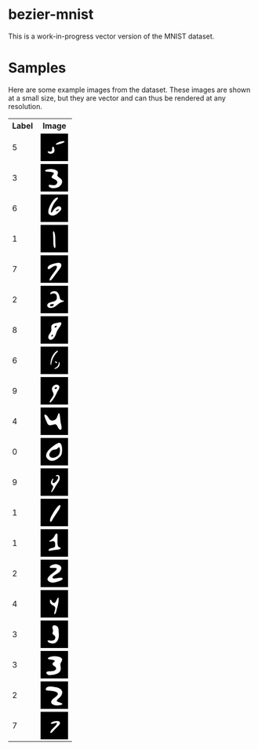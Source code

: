 # bezier-mnist

This is a work-in-progress vector version of the MNIST dataset.

# Samples

Here are some example images from the dataset. These images are shown at a small size, but they are vector and can thus be rendered at any resolution.

<table>
    <tr><th>Label</th><th>Image</th></tr>
    <tr><td>5</td><td><svg xmlns="http://www.w3.org/2000/svg" viewBox="0 0 28 28" width="56" height="56"><rect x="0" y="0" width="56" height="56" fill="black" /><path fill="white" d="M 10.270437,18.359115 C 9.055215,18.515315 8.119831,17.644967 7.531988,18.107478 C 7.000176,18.525904 7.409327,19.819480 9.303879,20.333630 C 11.590209,20.954102 15.855420,19.676561 13.578335,14.238865 C 12.915645,12.656355 12.050128,13.322161 11.837076,14.262983 C 11.510820,15.703706 12.208633,17.038958 11.310955,17.917955 C 11.073840,18.150136 10.718954,18.301465 10.270437,18.359115 ZM 16.035172,11.211817 C 15.178701,11.762110 25.555902,9.219949 24.354388,7.944730 C 23.153333,6.669999 15.987889,9.284874 15.643427,10.635193 C 15.479893,11.276263 16.131275,11.150070 16.035172,11.211817 Z" /></svg></td></tr>
    <tr><td>3</td><td><svg xmlns="http://www.w3.org/2000/svg" viewBox="0 0 28 28" width="56" height="56"><rect x="0" y="0" width="56" height="56" fill="black" /><path fill="white" d="M 11.445238,8.197294 C 16.930452,9.126334 9.704817,11.914657 11.762430,14.062904 C 12.900155,15.250744 19.917789,16.761767 15.935804,20.735262 C 13.497496,23.168373 7.340178,19.197288 8.364866,22.491443 C 8.946079,24.359918 13.325952,25.513615 17.542608,23.768107 C 21.307210,22.209728 23.268384,17.902311 21.125303,15.482242 C 19.838842,14.029509 18.191798,13.623118 17.416701,12.402773 C 16.098662,10.327597 20.574511,7.728418 14.169882,5.578856 C 10.502070,4.347842 2.749186,5.786463 5.020348,7.381292 C 5.947545,8.032378 10.029588,7.957523 11.445238,8.197294 Z" /></svg></td></tr>
    <tr><td>6</td><td><svg xmlns="http://www.w3.org/2000/svg" viewBox="0 0 28 28" width="56" height="56"><rect x="0" y="0" width="56" height="56" fill="black" /><path fill="white" d="M 17.578736,3.176594 C 13.708590,1.855044 5.295113,16.755354 8.681540,20.173355 C 11.227017,22.742565 15.384293,21.499126 18.498579,18.252664 C 19.141620,17.582331 21.194854,16.112435 21.107033,14.334269 C 21.006356,12.295807 18.491842,10.107595 13.784972,15.030013 C 12.715018,16.148964 11.842623,18.312696 11.148067,18.374592 C 9.840335,18.491131 10.877521,14.325566 13.618056,9.368067 C 14.723458,7.368447 18.824068,3.601842 17.578736,3.176594 ZM 16.730084,16.998889 C 15.482538,17.509119 15.162617,16.890114 16.364191,15.939125 C 17.435171,15.091494 18.833785,14.606402 18.503651,15.459356 C 18.280466,16.035991 17.331146,16.753063 16.730084,16.998889 Z" /></svg></td></tr>
    <tr><td>1</td><td><svg xmlns="http://www.w3.org/2000/svg" viewBox="0 0 28 28" width="56" height="56"><rect x="0" y="0" width="56" height="56" fill="black" /><path fill="white" d="M 15.005481,15.243150 C 15.070532,6.057613 12.715704,5.519784 12.685214,7.493241 C 12.653643,9.536680 12.938693,10.775465 12.972801,13.778911 C 13.008833,16.951782 12.978275,19.045227 13.228798,20.948138 C 13.554479,23.421942 14.547897,23.954184 14.986688,23.109381 C 15.560773,22.004098 14.977934,19.132814 15.005481,15.243150 Z" /></svg></td></tr>
    <tr><td>7</td><td><svg xmlns="http://www.w3.org/2000/svg" viewBox="0 0 28 28" width="56" height="56"><rect x="0" y="0" width="56" height="56" fill="black" /><path fill="white" d="M 19.751889,13.513093 C 22.451573,10.015624 21.434070,6.507510 16.069091,7.886464 C 11.881669,8.962751 7.392033,9.637910 7.209892,13.063396 C 7.190167,13.434360 7.762818,14.795730 10.101148,13.207967 C 11.601477,12.189219 12.818537,11.096671 14.578668,10.713937 C 17.843767,10.003952 17.276252,12.970593 13.632961,17.383029 C 15.968109,14.554901 7.433600,24.947895 9.391728,25.582467 C 11.140779,26.149284 13.094889,22.137305 19.751889,13.513093 Z" /></svg></td></tr>
    <tr><td>2</td><td><svg xmlns="http://www.w3.org/2000/svg" viewBox="0 0 28 28" width="56" height="56"><rect x="0" y="0" width="56" height="56" fill="black" /><path fill="white" d="M 16.520852,10.638927 C 17.497252,16.805913 12.314496,15.584724 8.655902,17.390154 C 5.087708,19.150974 6.681313,23.914278 12.573815,22.283063 C 16.133529,21.297631 17.231444,18.113486 22.148292,16.526406 C 27.372287,14.840184 19.842551,15.793598 19.686576,12.466004 C 19.776997,14.395047 19.400395,3.877116 12.781478,5.669656 C 10.901816,6.178707 9.781858,7.384226 9.904622,8.244575 C 10.020038,9.053422 11.966945,7.858624 13.111785,7.768802 C 15.898607,7.550152 16.450535,10.194803 16.520852,10.638927 ZM 9.744587,20.487359 C 9.543071,20.287349 9.563673,20.237647 9.513195,20.048838 C 9.486138,19.947632 9.598550,19.640166 9.669905,19.584995 C 9.687904,19.571078 9.859201,19.324639 10.205624,19.137702 C 10.445409,19.008309 10.436580,18.988336 10.969678,18.799954 C 11.129604,18.743441 11.537263,18.639372 11.870128,18.601770 C 12.039808,18.582603 12.430487,18.556615 12.647852,18.600043 C 12.941272,18.658666 12.948845,18.637782 13.214372,18.803297 C 13.356753,18.892050 13.426458,19.096220 13.431841,19.177603 C 13.439823,19.298260 13.392750,19.558902 13.292619,19.685876 C 13.304713,19.670540 13.158015,19.945109 12.876556,20.187550 C 12.591835,20.432802 12.568846,20.431934 12.234380,20.622598 C 12.097717,20.700503 11.538429,20.888992 11.499474,20.866254 C 11.507566,20.870978 11.054499,20.946182 10.724208,20.893115 C 10.420921,20.844387 10.411381,20.855708 10.072446,20.710217 C 9.963965,20.663650 9.835013,20.577110 9.744587,20.487359 Z" /></svg></td></tr>
    <tr><td>8</td><td><svg xmlns="http://www.w3.org/2000/svg" viewBox="0 0 28 28" width="56" height="56"><rect x="0" y="0" width="56" height="56" fill="black" /><path fill="white" d="M 11.015014,10.100634 C 10.606950,11.636348 11.281094,13.067982 10.893969,14.808341 C 10.229926,17.793612 5.786098,20.854092 8.924103,23.596985 C 10.233330,24.741366 13.946651,23.893855 15.866474,17.616474 C 17.385066,12.651026 20.459506,10.656739 21.107637,7.865461 C 21.530434,6.044622 20.254351,6.076219 18.911281,6.423135 C 15.940334,7.190532 11.805497,7.125719 11.015014,10.100634 ZM 11.708363,19.036171 C 12.000949,18.904280 12.020706,18.923679 12.210296,18.919600 C 12.348372,18.916629 12.552152,19.061560 12.545232,19.095494 C 12.547370,19.085006 12.679180,19.268900 12.641902,19.526970 C 12.610364,19.745309 12.572957,19.830530 12.465712,20.028501 C 12.392599,20.163465 12.237860,20.353203 12.057243,20.494454 C 11.971611,20.561423 11.757801,20.691826 11.595063,20.709995 C 11.425756,20.728898 11.333577,20.729865 11.174226,20.623964 C 11.050031,20.541427 10.973225,20.316057 10.982840,20.273536 C 10.987151,20.254471 10.927371,20.079935 11.066167,19.738359 C 11.185948,19.443580 11.322381,19.366843 11.393831,19.266652 C 11.432281,19.212737 11.653848,19.060744 11.708363,19.036171 ZM 14.309682,11.103404 C 14.203740,10.204939 15.721398,9.446027 16.343454,9.883308 C 16.893673,10.270091 15.882279,11.605846 14.905504,11.605399 C 14.661147,11.605287 14.351397,11.457188 14.309682,11.103404 Z" /></svg></td></tr>
    <tr><td>6</td><td><svg xmlns="http://www.w3.org/2000/svg" viewBox="0 0 28 28" width="56" height="56"><rect x="0" y="0" width="56" height="56" fill="black" /><path fill="white" d="M 15.395488,5.237257 C 12.802943,7.372123 10.770509,11.495303 10.258644,15.416875 C 10.020252,17.243277 10.243771,19.547922 10.638942,18.696084 C 11.238920,17.402762 10.892378,13.821194 14.606973,8.358385 C 15.599019,6.899448 17.190932,5.573769 17.594385,4.752397 C 17.920397,4.088684 17.472000,3.527324 15.395488,5.237257 ZM 11.500000,21.500000 C 11.508985,21.497005 11.502995,21.491015 11.500000,21.500000 C 11.504774,21.485677 11.488064,21.511936 11.500000,21.500000 C 11.495963,21.504037 11.494198,21.501934 11.500000,21.500000 ZM 14.459223,15.041884 C 15.875000,18.659980 19.179782,15.355198 14.457732,15.040394 C 14.457671,15.040390 14.457578,15.043722 14.457444,15.041449 C 14.456871,15.031750 14.446338,15.043355 14.458935,15.042940 C 14.460162,15.042899 14.458139,15.039116 14.459223,15.041884 ZM 16.455842,13.443525 C 16.470197,13.461087 16.529725,13.461130 16.544158,13.443525 C 16.570404,13.411511 16.429632,13.411462 16.455842,13.443525 ZM 16.924518,20.192675 C 15.614785,21.491766 13.860433,22.060930 14.028065,22.452950 C 14.287277,23.059135 20.120632,22.031671 19.445766,16.545711 C 19.356812,15.822609 18.745573,14.764865 18.500136,17.092163 C 18.524989,16.856496 18.361906,18.766966 16.924518,20.192675 Z" /></svg></td></tr>
    <tr><td>9</td><td><svg xmlns="http://www.w3.org/2000/svg" viewBox="0 0 28 28" width="56" height="56"><rect x="0" y="0" width="56" height="56" fill="black" /><path fill="white" d="M 14.023358,8.351559 C 8.788298,11.820830 13.737272,15.536001 13.227832,17.598234 C 13.088674,18.161550 13.493656,18.576319 10.929280,22.164440 C 7.700200,26.682626 9.794001,27.053692 12.276436,23.511166 C 16.474501,17.520371 15.716748,17.095072 17.838009,13.602150 C 18.501520,12.509595 19.808360,10.764950 18.912128,9.100492 C 17.915201,7.249027 15.167559,7.593297 14.023358,8.351559 ZM 14.853066,10.621754 C 15.855000,9.838535 17.164436,10.227439 16.677263,11.258416 C 16.272448,12.115104 14.485225,12.539036 14.315012,11.579861 C 14.257097,11.253501 14.566027,10.846134 14.853066,10.621754 Z" /></svg></td></tr>
    <tr><td>4</td><td><svg xmlns="http://www.w3.org/2000/svg" viewBox="0 0 28 28" width="56" height="56"><rect x="0" y="0" width="56" height="56" fill="black" /><path fill="white" d="M 18.679305,5.862135 C 17.098905,6.260752 17.916977,12.362553 12.766153,13.264624 C 8.346703,14.038609 8.475193,8.857284 5.127321,7.334390 C 1.847419,5.842414 6.298235,14.453231 6.485163,15.251204 C 6.261583,14.296769 7.125521,18.516193 9.867617,18.119415 C 14.770338,17.409996 15.600933,15.228459 17.972806,20.782238 C 18.686127,22.452493 22.894468,25.573607 20.876471,16.867094 C 19.965939,12.938667 19.924669,5.548023 18.679305,5.862135 Z" /></svg></td></tr>
    <tr><td>0</td><td><svg xmlns="http://www.w3.org/2000/svg" viewBox="0 0 28 28" width="56" height="56"><rect x="0" y="0" width="56" height="56" fill="black" /><path fill="white" d="M 17.989447,5.205224 C 14.174314,6.741340 1.502881,15.344727 7.044960,21.215877 C 9.440626,23.753791 12.987243,24.274545 17.101190,21.350034 C 20.790263,18.727557 22.136310,17.668145 21.924442,10.811279 C 21.875508,9.227577 21.295842,3.873945 17.989447,5.205224 ZM 10.490364,13.746475 C 13.753956,10.425269 15.213966,13.361255 17.942877,10.040482 C 20.027026,7.504311 20.834228,15.378960 18.087503,17.837254 C 14.992126,20.607588 10.190044,21.179495 9.070314,18.223662 C 8.594697,16.968143 9.228971,15.030136 10.490364,13.746475 Z" /></svg></td></tr>
    <tr><td>9</td><td><svg xmlns="http://www.w3.org/2000/svg" viewBox="0 0 28 28" width="56" height="56"><rect x="0" y="0" width="56" height="56" fill="black" /><path fill="white" d="M 11.592519,11.553781 C 8.566713,17.128092 13.508263,17.097899 12.803502,18.943470 C 12.048752,20.919946 12.028353,20.911764 11.061642,23.285645 C 10.374964,24.971871 11.201956,25.703066 15.038158,18.788146 C 17.170556,14.944405 20.165587,12.492429 19.441497,8.623459 C 19.235822,7.524491 18.084079,6.194818 16.169035,7.116852 C 15.869361,7.261136 14.591254,8.256246 16.691635,8.035873 C 19.623762,7.728232 17.367244,12.525441 14.485087,14.529265 C 13.466393,15.237513 11.905551,15.390564 12.124785,13.676766 C 12.280428,12.460068 13.294343,10.859760 12.863697,10.528256 C 12.587674,10.315779 11.782942,11.202973 11.592519,11.553781 Z" /></svg></td></tr>
    <tr><td>1</td><td><svg xmlns="http://www.w3.org/2000/svg" viewBox="0 0 28 28" width="56" height="56"><rect x="0" y="0" width="56" height="56" fill="black" /><path fill="white" d="M 10.650132,18.393604 C 9.150760,21.003559 8.979443,26.679466 12.334796,21.064766 C 13.061818,19.848200 13.008188,19.808548 18.414245,11.666050 C 22.490022,5.527194 19.542072,1.795284 11.153265,17.401720 C 10.746814,18.157876 10.776812,18.173092 10.650132,18.393604 Z" /></svg></td></tr>
    <tr><td>1</td><td><svg xmlns="http://www.w3.org/2000/svg" viewBox="0 0 28 28" width="56" height="56"><rect x="0" y="0" width="56" height="56" fill="black" /><path fill="white" d="M 14.157172,6.937717 C 12.157272,11.174599 6.741931,12.080767 9.714412,12.553492 C 11.272712,12.801315 15.816693,9.827337 14.765583,17.466407 C 14.583347,18.790831 11.050130,19.165757 10.283837,19.506898 C 11.568444,18.935012 6.740322,20.568329 8.508067,21.844900 C 9.138794,22.300378 12.293731,21.287408 13.485978,21.229405 C 14.644066,21.173064 24.198105,20.573848 19.079287,18.433456 C 17.409285,17.735158 16.976161,15.834142 17.293071,8.158069 C 17.307091,7.818468 17.719161,4.399990 16.229897,4.401107 C 16.167968,4.401154 15.356827,4.396190 14.157172,6.937717 Z" /></svg></td></tr>
    <tr><td>2</td><td><svg xmlns="http://www.w3.org/2000/svg" viewBox="0 0 28 28" width="56" height="56"><rect x="0" y="0" width="56" height="56" fill="black" /><path fill="white" d="M 7.475802,18.470777 C 5.534795,21.741834 10.590046,24.040064 14.192083,23.242820 C 13.994626,23.286523 24.232931,21.296081 22.239721,18.798642 C 21.081501,17.347424 12.920183,20.548887 12.304792,18.678320 C 11.523390,16.303140 17.856650,14.434355 19.526127,12.286955 C 22.211346,8.833035 21.975912,6.120035 16.783919,4.721671 C 13.615662,3.868361 7.258354,6.961578 10.009705,8.274962 C 11.297002,8.889466 19.606439,7.005628 15.350008,11.190678 C 12.855747,13.643110 9.097141,15.738436 7.475802,18.470777 Z" /></svg></td></tr>
    <tr><td>4</td><td><svg xmlns="http://www.w3.org/2000/svg" viewBox="0 0 28 28" width="56" height="56"><rect x="0" y="0" width="56" height="56" fill="black" /><path fill="white" d="M 9.645902,12.392820 C 10.869445,16.661181 16.230261,14.845962 14.741033,20.101970 C 12.669179,27.414267 15.405170,24.399369 16.106550,21.341164 C 17.052154,17.218077 18.396926,13.615572 18.364712,10.067158 C 18.362005,9.769078 18.702920,6.704218 17.481376,7.948035 C 16.330633,9.119759 15.036807,16.397973 11.424240,11.453231 C 11.142674,11.067835 10.212408,8.529063 9.608418,10.558757 C 9.502025,10.916288 9.470413,11.780626 9.645902,12.392820 Z" /></svg></td></tr>
    <tr><td>3</td><td><svg xmlns="http://www.w3.org/2000/svg" viewBox="0 0 28 28" width="56" height="56"><rect x="0" y="0" width="56" height="56" fill="black" /><path fill="white" d="M 18.169132,8.042129 C 17.303773,4.483151 11.964847,3.692893 12.040143,6.948002 C 12.068394,8.169342 13.094637,9.622935 12.666485,11.027438 C 12.153343,12.710743 11.821799,13.247642 13.019073,14.428602 C 13.697692,15.097974 15.586998,16.062487 14.950919,18.074121 C 13.543985,22.523626 7.218965,19.072128 7.182136,20.690621 C 7.126337,23.142744 13.374019,24.020099 14.796146,22.931694 C 14.739997,22.974666 19.457125,21.052142 18.553464,12.674928 C 18.391591,11.174310 18.459819,9.237643 18.169132,8.042129 Z" /></svg></td></tr>
    <tr><td>3</td><td><svg xmlns="http://www.w3.org/2000/svg" viewBox="0 0 28 28" width="56" height="56"><rect x="0" y="0" width="56" height="56" fill="black" /><path fill="white" d="M 20.614293,18.186817 C 20.723427,15.931989 19.937226,14.644436 20.258664,13.163881 C 20.711191,11.079526 25.011155,7.776444 18.345774,5.913887 C 13.068718,4.439281 7.440821,6.425719 7.453519,7.501614 C 7.476588,9.456156 12.504314,8.113955 14.413077,9.997213 C 15.486654,11.056444 8.933377,12.558439 14.449170,15.751090 C 16.916145,17.179025 16.619029,20.941253 9.553076,20.704706 C 3.014910,20.485827 6.440097,25.033903 10.151457,24.597981 C 12.988612,24.264739 20.332318,24.012745 20.614293,18.186817 Z" /></svg></td></tr>
    <tr><td>2</td><td><svg xmlns="http://www.w3.org/2000/svg" viewBox="0 0 28 28" width="56" height="56"><rect x="0" y="0" width="56" height="56" fill="black" /><path fill="white" d="M 15.324782,5.925534 C 16.683493,6.374773 5.662337,3.069975 5.272171,8.116985 C 5.110186,10.212339 10.584982,8.818145 15.189944,10.526683 C 19.494296,12.123689 17.600954,14.313394 13.804031,17.053130 C 8.841308,20.634070 10.761615,23.420069 14.447080,24.235675 C 18.475113,25.127092 24.591090,23.688926 21.321596,22.172265 C 17.900603,20.585327 14.034251,21.018388 18.823994,17.058740 C 20.576868,15.609650 24.160042,11.252772 20.613005,8.103426 C 18.582542,6.300618 15.782008,6.076709 15.324782,5.925534 Z" /></svg></td></tr>
    <tr><td>7</td><td><svg xmlns="http://www.w3.org/2000/svg" viewBox="0 0 28 28" width="56" height="56"><rect x="0" y="0" width="56" height="56" fill="black" /><path fill="white" d="M 15.602048,11.247382 C 18.421763,11.037168 15.467287,14.124435 12.383644,17.131795 C 8.529703,20.890398 9.655077,23.258844 12.437803,20.132456 C 14.315082,18.023336 19.198125,13.663594 19.639381,12.271792 C 20.928952,8.204256 13.922643,9.169115 11.553080,10.595534 C 9.720077,11.698957 10.525909,12.321900 11.699837,12.227893 C 13.240250,12.104539 14.879391,11.301257 15.602048,11.247382 Z" /></svg></td></tr>
</table>
